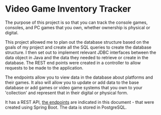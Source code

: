 # Video Game Inventory Tracker

The purpose of this project is so that you can track the console games, consoles, and PC games that you own, whether ownership is physical or digital.

This project allowed me to plan out the database structure based on the goals of my project and create all the SQL queries to create the database structure. I then set out to implement relevant JDBC interfaces between the data object in Java and the data they needed to retrieve or create in the database. The REST end points were created in a controller to allow requests to be made to the application.

The endpoints allow you to view data in the database about platforms and their games. It also will allow you to update or add data to the base database or add games or video game systems that you own to your 'collection' and represent that in their digital or physical form. 

It has a REST API, [the endpoints](endpoints.md) are indicated in this document - that were created using Spring Boot. The data is stored in PostgreSQL.


